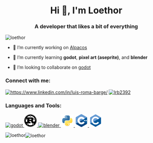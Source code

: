 <h1 align="center">Hi 👋, I'm Loethor</h1>
<h3 align="center">A developer that likes a bit of everything</h3>

<p align="left"> <img src="https://komarev.com/ghpvc/?username=loethor&label=Profile%20views&color=0e75b6&style=flat" alt="loethor" /> </p>

- 🔭 I’m currently working on [Alpacos](https://github.com/Loethor/Alpacos)

- 🌱 I’m currently learning **godot**, **pixel art (aseprite)**, and **blender**

- 👯 I’m looking to collaborate on [godot](https://github.com/godotengine/godot)

<h3 align="left">Connect with me:</h3>
<p align="left">
<a href="https://linkedin.com/in/https://www.linkedin.com/in/luis-roma-barge/" target="blank"><img align="center" src="https://raw.githubusercontent.com/rahuldkjain/github-profile-readme-generator/master/src/images/icons/Social/linked-in-alt.svg" alt="https://www.linkedin.com/in/luis-roma-barge/" height="30" width="40" /></a>
<a href="https://www.hackerrank.com/lrb2392" target="blank"><img align="center" src="https://raw.githubusercontent.com/rahuldkjain/github-profile-readme-generator/master/src/images/icons/Social/hackerrank.svg" alt="lrb2392" height="30" width="40" /></a>
</p>

<h3 align="left">Languages and Tools:</h3>
<p align="left"> 
  <a href="https://godotengine.com/" target="_blank" rel="noreferrer"> <img src="https://www.vectorlogo.zone/logos/godotengine/godotengine-icon.svg" alt="godot" width="40" height="40"/> </a> 
  <a href="https://www.rust-lang.org" target="_blank" rel="noreferrer"> <img src="https://raw.githubusercontent.com/devicons/devicon/master/icons/rust/rust-plain.svg" alt="rust" width="40" height="40"/> </a> 
  <a href="https://www.blender.org/" target="_blank" rel="noreferrer"> <img src="https://download.blender.org/branding/community/blender_community_badge_white.svg" alt="blender" width="40" height="40"/> </a> 
  <a href="https://www.python.org" target="_blank" rel="noreferrer"> <img src="https://raw.githubusercontent.com/devicons/devicon/master/icons/python/python-original.svg" alt="python" width="40" height="40"/> </a> 
  <a href="https://www.w3schools.com/cpp/" target="_blank" rel="noreferrer"> <img src="https://raw.githubusercontent.com/devicons/devicon/master/icons/cplusplus/cplusplus-original.svg" alt="cplusplus" width="40" height="40"/> </a> 
  <a href="https://www.cprogramming.com/" target="_blank" rel="noreferrer"> <img src="https://raw.githubusercontent.com/devicons/devicon/master/icons/c/c-original.svg" alt="c" width="40" height="40"/> </a> 
</p>

<p><img align="left" src="https://github-readme-stats.vercel.app/api?username=loethor&show_icons=true&locale=en" alt="loethor" /></p>

<p><img align="center" src="https://github-readme-streak-stats.herokuapp.com/?user=loethor&" alt="loethor" /></p>



